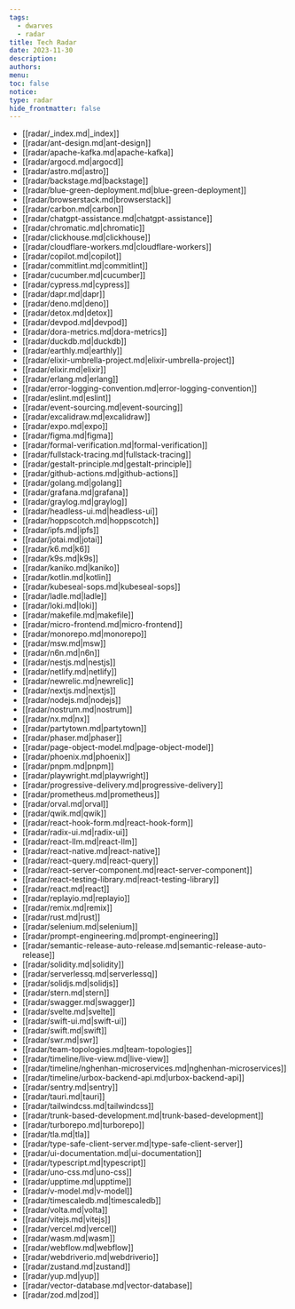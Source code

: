 ```yaml
---
tags:
  - dwarves
  - radar
title: Tech Radar
date: 2023-11-30
description: 
authors: 
menu: 
toc: false
notice: 
type: radar
hide_frontmatter: false
---
```


- [[radar/_index.md|_index]]
- [[radar/ant-design.md|ant-design]]
- [[radar/apache-kafka.md|apache-kafka]]
- [[radar/argocd.md|argocd]]
- [[radar/astro.md|astro]]
- [[radar/backstage.md|backstage]]
- [[radar/blue-green-deployment.md|blue-green-deployment]]
- [[radar/browserstack.md|browserstack]]
- [[radar/carbon.md|carbon]]
- [[radar/chatgpt-assistance.md|chatgpt-assistance]]
- [[radar/chromatic.md|chromatic]]
- [[radar/clickhouse.md|clickhouse]]
- [[radar/cloudflare-workers.md|cloudflare-workers]]
- [[radar/copilot.md|copilot]]
- [[radar/commitlint.md|commitlint]]
- [[radar/cucumber.md|cucumber]]
- [[radar/cypress.md|cypress]]
- [[radar/dapr.md|dapr]]
- [[radar/deno.md|deno]]
- [[radar/detox.md|detox]]
- [[radar/devpod.md|devpod]]
- [[radar/dora-metrics.md|dora-metrics]]
- [[radar/duckdb.md|duckdb]]
- [[radar/earthly.md|earthly]]
- [[radar/elixir-umbrella-project.md|elixir-umbrella-project]]
- [[radar/elixir.md|elixir]]
- [[radar/erlang.md|erlang]]
- [[radar/error-logging-convention.md|error-logging-convention]]
- [[radar/eslint.md|eslint]]
- [[radar/event-sourcing.md|event-sourcing]]
- [[radar/excalidraw.md|excalidraw]]
- [[radar/expo.md|expo]]
- [[radar/figma.md|figma]]
- [[radar/formal-verification.md|formal-verification]]
- [[radar/fullstack-tracing.md|fullstack-tracing]]
- [[radar/gestalt-principle.md|gestalt-principle]]
- [[radar/github-actions.md|github-actions]]
- [[radar/golang.md|golang]]
- [[radar/grafana.md|grafana]]
- [[radar/graylog.md|graylog]]
- [[radar/headless-ui.md|headless-ui]]
- [[radar/hoppscotch.md|hoppscotch]]
- [[radar/ipfs.md|ipfs]]
- [[radar/jotai.md|jotai]]
- [[radar/k6.md|k6]]
- [[radar/k9s.md|k9s]]
- [[radar/kaniko.md|kaniko]]
- [[radar/kotlin.md|kotlin]]
- [[radar/kubeseal-sops.md|kubeseal-sops]]
- [[radar/ladle.md|ladle]]
- [[radar/loki.md|loki]]
- [[radar/makefile.md|makefile]]
- [[radar/micro-frontend.md|micro-frontend]]
- [[radar/monorepo.md|monorepo]]
- [[radar/msw.md|msw]]
- [[radar/n6n.md|n6n]]
- [[radar/nestjs.md|nestjs]]
- [[radar/netlify.md|netlify]]
- [[radar/newrelic.md|newrelic]]
- [[radar/nextjs.md|nextjs]]
- [[radar/nodejs.md|nodejs]]
- [[radar/nostrum.md|nostrum]]
- [[radar/nx.md|nx]]
- [[radar/partytown.md|partytown]]
- [[radar/phaser.md|phaser]]
- [[radar/page-object-model.md|page-object-model]]
- [[radar/phoenix.md|phoenix]]
- [[radar/pnpm.md|pnpm]]
- [[radar/playwright.md|playwright]]
- [[radar/progressive-delivery.md|progressive-delivery]]
- [[radar/prometheus.md|prometheus]]
- [[radar/orval.md|orval]]
- [[radar/qwik.md|qwik]]
- [[radar/react-hook-form.md|react-hook-form]]
- [[radar/radix-ui.md|radix-ui]]
- [[radar/react-llm.md|react-llm]]
- [[radar/react-native.md|react-native]]
- [[radar/react-query.md|react-query]]
- [[radar/react-server-component.md|react-server-component]]
- [[radar/react-testing-library.md|react-testing-library]]
- [[radar/react.md|react]]
- [[radar/replayio.md|replayio]]
- [[radar/remix.md|remix]]
- [[radar/rust.md|rust]]
- [[radar/selenium.md|selenium]]
- [[radar/prompt-engineering.md|prompt-engineering]]
- [[radar/semantic-release-auto-release.md|semantic-release-auto-release]]
- [[radar/solidity.md|solidity]]
- [[radar/serverlessq.md|serverlessq]]
- [[radar/solidjs.md|solidjs]]
- [[radar/stern.md|stern]]
- [[radar/swagger.md|swagger]]
- [[radar/svelte.md|svelte]]
- [[radar/swift-ui.md|swift-ui]]
- [[radar/swift.md|swift]]
- [[radar/swr.md|swr]]
- [[radar/team-topologies.md|team-topologies]]
- [[radar/timeline/live-view.md|live-view]]
- [[radar/timeline/nghenhan-microservices.md|nghenhan-microservices]]
- [[radar/timeline/urbox-backend-api.md|urbox-backend-api]]
- [[radar/sentry.md|sentry]]
- [[radar/tauri.md|tauri]]
- [[radar/tailwindcss.md|tailwindcss]]
- [[radar/trunk-based-development.md|trunk-based-development]]
- [[radar/turborepo.md|turborepo]]
- [[radar/tla.md|tla]]
- [[radar/type-safe-client-server.md|type-safe-client-server]]
- [[radar/ui-documentation.md|ui-documentation]]
- [[radar/typescript.md|typescript]]
- [[radar/uno-css.md|uno-css]]
- [[radar/upptime.md|upptime]]
- [[radar/v-model.md|v-model]]
- [[radar/timescaledb.md|timescaledb]]
- [[radar/volta.md|volta]]
- [[radar/vitejs.md|vitejs]]
- [[radar/vercel.md|vercel]]
- [[radar/wasm.md|wasm]]
- [[radar/webflow.md|webflow]]
- [[radar/webdriverio.md|webdriverio]]
- [[radar/zustand.md|zustand]]
- [[radar/yup.md|yup]]
- [[radar/vector-database.md|vector-database]]
- [[radar/zod.md|zod]]


